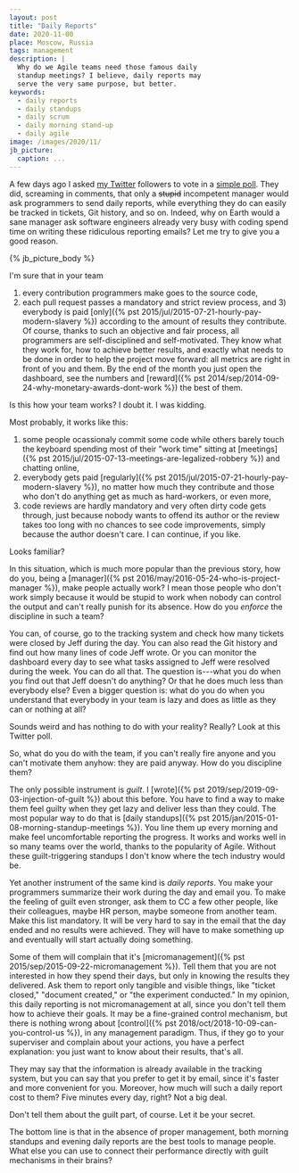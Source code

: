 ```yaml
---
layout: post
title: "Daily Reports"
date: 2020-11-00
place: Moscow, Russia
tags: management
description: |
  Why do we Agile teams need those famous daily
  standup meetings? I believe, daily reports may
  serve the very same purpose, but better.
keywords:
  - daily reports
  - daily standups
  - daily scrum
  - daily morning stand-up
  - daily agile
image: /images/2020/11/
jb_picture:
  caption: ...
---
```


A few days ago I asked
[my Twitter](https://twitter.com/intent/follow?screen_name=yegor256)
followers to vote in a
[simple poll](https://twitter.com/yegor256/status/1318899898364866560).
They did, screaming in comments, that only a <del>stupid</del>
incompetent manager would ask programmers to send daily reports,
while everything they do can easily be tracked in tickets, Git history, and so on.
Indeed, why on Earth would a sane manager ask software engineers already very busy with coding
spend time on writing these ridiculous reporting emails?
Let me try to give you a good reason.

<!--more-->

{% jb_picture_body %}

I'm sure that in your team
1) every contribution programmers make goes to the source code,
2) each pull request passes a mandatory and strict review process,
and 3) everybody is paid
[only]({% pst 2015/jul/2015-07-21-hourly-pay-modern-slavery %})
according to the amount of results they contribute.
Of course, thanks to such an objective and fair process, all programmers
are self-disciplined and self-motivated. They know what they work for,
how to achieve better results, and exactly what needs
to be done in order to help the project move forward: all metrics are
right in front of you and them. By the end
of the month you just open the dashboard, see the numbers and
[reward]({% pst 2014/sep/2014-09-24-why-monetary-awards-dont-work %})
the best of them.

Is this how your team works? I doubt it. I was kidding.

Most probably, it works like this:
1) some people ocassionaly commit some code
while others barely touch the keyboard spending most of their "work time"
sitting at
[meetings]({% pst 2015/jul/2015-07-13-meetings-are-legalized-robbery %})
and chatting online,
2) everybody gets paid
[regularly]({% pst 2015/jul/2015-07-21-hourly-pay-modern-slavery %}),
no matter how much they contribute
and those who don't do anything get as much as hard-workers, or even more,
3) code reviews are hardly mandatory and very often dirty code
gets through, just because nobody wants to offend its author
or the review takes too long with no chances to see code improvements,
simply because the author doesn't care.
I can continue, if you like.

Looks familiar?

In this situation, which is much more popular than the previous
story, how do you, being a
[manager]({% pst 2016/may/2016-05-24-who-is-project-manager %}),
make people actually work? I mean
those people who don't work simply because it would be stupid to work
when nobody can control the output and can't really punish for its
absence. How do you _enforce_ the discipline in such a team?

You can, of course, go to the tracking system and check how many
tickets were closed by Jeff during the day. You can also read the
Git history and find out how many lines of code Jeff wrote. Or you can
monitor the dashboard every day to see what tasks assigned
to Jeff were resolved during the week. You can do all that. The question
is---what you do when you find out that Jeff doesn't do anything? Or that he
does much less than everybody else? Even a bigger question is: what do you do when you
understand that everybody in your team is lazy and does as little as they
can or nothing at all?

Sounds weird and has nothing to do with your reality? Really?
Look at this Twitter poll.

So, what do you do with the team, if you can't really fire anyone
and you can't motivate them anyhow: they are paid anyway. How do you
discipline them?

The only possible instrument is _guilt_.
I [wrote]({% pst 2019/sep/2019-09-03-injection-of-guilt %}) about this before.
You have to find a way to make them feel guilty when they get
lazy and deliver less than they could. The most popular way to do
that is [daily standups]({% pst 2015/jan/2015-01-08-morning-standup-meetings %}).
You line them up every morning and make
feel uncomfortable reporting the progress. It works and works well
in so many teams over the world, thanks to the popularity of Agile.
Without these guilt-triggering standups I don't know where the tech
industry would be.

Yet another instrument of the same kind is _daily reports_. You make your programmers
summarize their work during the day and email you. To make the feeling of guilt
even stronger, ask them to CC a few other people, like their colleagues,
maybe HR person, maybe someone from another team. Make this list
mandatory. It will be very hard to say in the email that the day
ended and no results were achieved. They will have to make something
up and eventually will start actually doing something.

Some of them will complain that it's
[micromanagement]({% pst 2015/sep/2015-09-22-micromanagement %}).
Tell them that you are not interested in how they spend their days, but only
in knowing the results they delivered. Ask them to report only tangible
and visible things, like "ticket closed," "document created,"
or "the experiment conducted." In my opinion, this daily reporting
is not micromanagement at all, since you don't tell them how to achieve
their goals. It may be a fine-grained control mechanism, but there
is nothing wrong about
[control]({% pst 2018/oct/2018-10-09-can-you-control-us %}),
in any management paradigm. Thus,
if they go to your superviser and complain about your actions,
you have a perfect explanation: you just want to know about their
results, that's all.

They may say that the information is already
available in the tracking system, but you can say that you prefer
to get it by email, since it's faster and more convenient for you.
Moreover, how much will such a daily report cost to them? Five
minutes every day, right? Not a big deal.

Don't tell them about the guilt part, of course.
Let it be your secret.

The bottom line is that in the absence of proper management, both morning standups and
evening daily reports are the best tools to manage people. What else you can use
to connect their performance directly with guilt mechanisms in
their brains?

